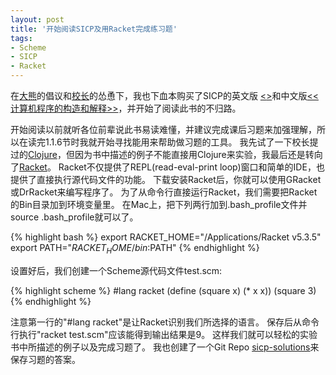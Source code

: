 ```yaml
---
layout: post
title: '开始阅读SICP及用Racket完成练习题'
tags: 
- Scheme
- SICP
- Racket
---
```

在[大熊](http://gigix.thoughtworkers.org/)的倡议和[校长](http://dreamhead.blogbus.com/)的怂恿下，我也下血本购买了SICP的英文版 [<<Structure and Interpretation of Computer Programs>>](http://www.amazon.cn/gp/product/0262510871)和中文版[<<计算机程序的构造和解释>>](http://www.amazon.cn/gp/product/B0011AP7RY)，并开始了阅读此书的不归路。

开始阅读以前就听各位前辈说此书易读难懂，并建议完成课后习题来加强理解，所以在读完1.1.6节时我就开始寻找能用来帮助做习题的工具。 我先试了一下校长提过的[Clojure](http://clojure.org/)，但因为书中描述的例子不能直接用Clojure来实验，我最后还是转向了[Racket](http://racket-lang.org/)。 Racket不仅提供了REPL(read-eval-print loop)窗口和简单的IDE，也提供了直接执行源代码文件的功能。 下载安装Racket后，你就可以使用GRacket或DrRacket来编写程序了。 为了从命令行直接运行Racket，我们需要把Racket的Bin目录加到环境变量里。 在Mac上，把下列两行加到.bash_profile文件并source .bash_profile就可以了。

{% highlight bash %}
export RACKET_HOME="/Applications/Racket v5.3.5"
export PATH="$RACKET_HOME/bin:$PATH"
{% endhighlight %}

设置好后，我们创建一个Scheme源代码文件test.scm:

{% highlight scheme %}
#lang racket
(define (square x) (* x x))
(square 3)
{% endhighlight %}

注意第一行的"#lang racket"是让Racket识别我们所选择的语言。 保存后从命令行执行"racket test.scm"应该能得到输出结果是9。
这样我们就可以轻松的实验书中所描述的例子以及完成习题了。 我也创建了一个Git Repo [sicp-solutions](https://github。com/ryandjf/sicp-solutions)来保存习题的答案。